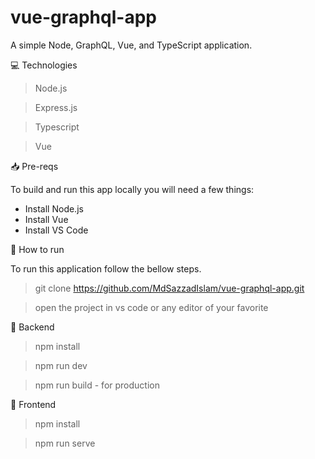 # vue-graphql-app

A simple Node, GraphQL, Vue, and TypeScript application.

💻 Technologies

> Node.js

> Express.js

> Typescript

> Vue


📥 Pre-reqs

To build and run this app locally you will need a few things:

- Install Node.js
- Install Vue
- Install VS Code

👷 How to run

To run this application follow the bellow steps.

> git clone https://github.com/MdSazzadIslam/vue-graphql-app.git

> open the project in vs code or any editor of your favorite

🚀  Backend

> npm install

> npm run dev

> npm run build - for production

🚀  Frontend

> npm install

> npm run serve

